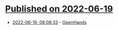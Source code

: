 # [Published on 2022-06-19](index.md)

* [2022-06-19, 08:08:33](https://news.ycombinator.com/item?id=31797288) - [OpenHands](https://openhands.ai4bharat.org/en/latest/index.html)
